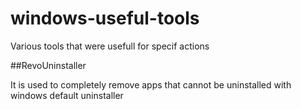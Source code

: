 # windows-useful-tools
Various tools that were usefull for specif actions

##RevoUninstaller

It is used to completely remove apps that cannot be uninstalled with windows default uninstaller
